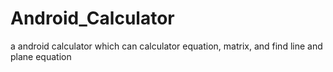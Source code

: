 # Android_Calculator
a android calculator which can calculator equation, matrix, and find line and plane equation
